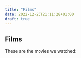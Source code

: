 ```yaml
---
title: "Films"
date: 2022-12-23T21:11:28+01:00
draft: true
---
```


## Films

These are the movies we watched:

